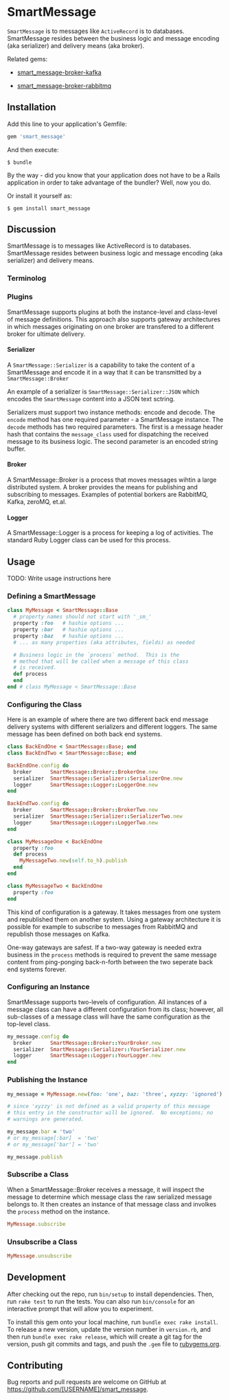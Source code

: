 # SmartMessage

`SmartMessage` is to messages like `ActiveRecord` is to databases. SmartMessage resides between the business logic and message encoding (aka serializer) and delivery means (aka broker).

Related gems:

* [smart_message-broker-kafka](https://github.com/MadBomber/smart_message-broker-kafka)

* [smart_message-broker-rabbitmq](https://github.com/MadBomber/smart_message-broker-rabbitmq)

## Installation

Add this line to your application's Gemfile:

```ruby
gem 'smart_message'
```

And then execute:

    $ bundle

By the way - did you know that your application does not have to be a Rails application in order to take advantage of the bundler?  Well, now you do.

Or install it yourself as:

    $ gem install smart_message

## Discussion

SmartMessage is to messages like ActiveRecord is to databases. SmartMessage resides between business logic and message encoding (aka serializer) and delivery means.

### Terminolog

### Plugins

SmartMessage supports plugins at both the instance-level and class-level of message definitions.  This approach also supports gateway architectures in which messages originating on one broker are transfered to a different broker for ultimate delivery.

#### Serializer

A `SmartMessage::Serializer` is a capability to take the content of a SmartMessage and encode it in a way that it can be transmitted by a `SmartMessage::Broker`

An example of a serializer is `SmartMessage::Serializer::JSON` which encodes the `SmartMessage` content into a JSON text sctring.

Serializers must support two instance methods: encode and decode.  The `encode` method has one required parameter - a SmartMessage instance.  The `decode` methods has two required parameters.  The first is a message header hash that contains the `message_class` used for dispatching the received message to its business logic.  The second parameter is an encoded string buffer.

#### Broker

A SmartMessage::Broker is a process that moves messages wihtin a large distributed system.  A broker provides the means for publishing and subscribing to messages.  Examples of potential borkers are RabbitMQ, Kafka, zeroMQ, et.al.

#### Logger

A SmartMessage::Logger is a process for keeping a log of activities.  The standard Ruby Logger class can be used for this process.

## Usage

TODO: Write usage instructions here

### Defining a SmartMessage

```ruby
class MyMessage < SmartMessage::Base
  # property names should not start with '_sm_'
  property :foo   # hashie options ...
  property :bar   # hashie options ...
  property :baz   # hashie options ...
  # ... as many properties (aka attributes, fields) as needed

  # Business logic in the `process` method.  This is the
  # method that will be called when a message of this class
  # is received.
  def process
  end
end # class MyMessage < SmartMessage::Base
```

### Configuring the Class

Here is an example of where there are two different back end message delivery systems with different serializers and different loggers.  The same message has been defined on both back end systems.

```ruby
class BackEndOne < SmartMessage::Base; end
class BackEndTwo < SmartMessage::Base; end

BackEndOne.config do
  broker      SmartMessage::Broker::BrokerOne.new
  serializer  SmartMessage::Serializer::SerializerOne.new
  logger      SmartMessage::Logger::LoggerOne.new
end

BackEndTwo.config do
  broker      SmartMessage::Broker::BrokerTwo.new
  serializer  SmartMessage::Serializer::SerializerTwo.new
  logger      SmartMessage::Logger::LoggerTwo.new
end

class MyMessageOne < BackEndOne
  property :foo
  def process
    MyMessageTwo.new(self.to_h).publish
  end
end

class MyMessageTwo < BackEndOne
  property :foo
end
```

This kind of configuration is a gateway.  It takes messages from one system and republished them on another system.  Using a gateway architecture it is possible for example to subscribe to messages from RabbitMQ and republish those messages on Kafka.

One-way gateways are safest.  If a two-way gateway is needed extra business in the `process` methods is required to prevent the same message content from ping-ponging back-n-forth between the two seperate back end systems forever.

### Configuring an Instance

SmartMessage supports two-levels of configuration.  All instances of a message class can have a different configuration from its class; however, all sub-classes of a message class will have the same configuration as the top-level class.

```ruby
my_message.config do
  broker      SmartMessage::Broker::YourBroker.new
  serializer  SmartMessage::Serializer::YourSerializer.new
  logger      SmartMessage::Logger::YourLogger.new
end
```


### Publishing the Instance

```ruby
my_message = MyMessage.new(foo: 'one', baz: 'three', xyzzy: 'ignored')

# since 'xyzzy' is not defined as a valid property of this message
# this entry in the constructor will be ignored.  No exceptions; no
# warnings are generated.

my_message.bar = 'two'
# or my_message[:bar]  = 'two'
# or my_message['bar'] = 'two'

my_message.publish
```

### Subscribe a Class

When a SmartMessage::Broker receives a message, it will inspect the message to determine which message class the raw serialized message belongs to.  It then creates an instance of that message class and involkes the `process` method on the instance.

```ruby
MyMessage.subscribe
```

### Unsubscribe a Class

```ruby
MyMessage.unsubscribe

```

## Development

After checking out the repo, run `bin/setup` to install dependencies. Then, run `rake test` to run the tests. You can also run `bin/console` for an interactive prompt that will allow you to experiment.

To install this gem onto your local machine, run `bundle exec rake install`. To release a new version, update the version number in `version.rb`, and then run `bundle exec rake release`, which will create a git tag for the version, push git commits and tags, and push the `.gem` file to [rubygems.org](https://rubygems.org).

## Contributing

Bug reports and pull requests are welcome on GitHub at https://github.com/[USERNAME]/smart_message.
